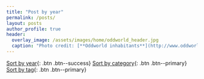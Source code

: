 ```yaml
---
title: "Post by year"
permalink: /posts/
layout: posts
author_profile: true
header:
  overlay_image: /assets/images/home/oddworld_header.jpg
  caption: "Photo credit: [**Oddworld inhabitants**](http://www.oddworld.com/)"
---
```

[Sort by year](#){: .btn .btn--success} [Sort by category](/categories){: .btn .btn--primary} [Sort by tag](/tags){: .btn .btn--primary}

